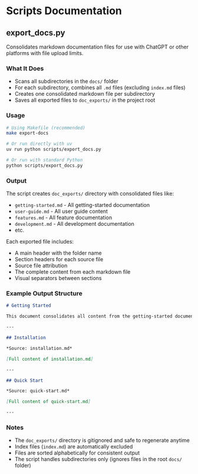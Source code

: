 # Scripts Documentation

## export_docs.py

Consolidates markdown documentation files for use with ChatGPT or other platforms with file upload limits.

### What It Does

- Scans all subdirectories in the `docs/` folder
- For each subdirectory, combines all `.md` files (excluding `index.md` files)
- Creates one consolidated markdown file per subdirectory
- Saves all exported files to `doc_exports/` in the project root

### Usage

```bash
# Using Makefile (recommended)
make export-docs

# Or run directly with uv
uv run python scripts/export_docs.py

# Or run with standard Python
python scripts/export_docs.py
```

### Output

The script creates `doc_exports/` directory with consolidated files like:

- `getting-started.md` - All getting-started documentation
- `user-guide.md` - All user guide content
- `features.md` - All feature documentation
- `development.md` - All development documentation
- etc.

Each exported file includes:
- A main header with the folder name
- Section headers for each source file
- Source file attribution
- The complete content from each markdown file
- Visual separators between sections

### Example Output Structure

```markdown
# Getting Started

This document consolidates all content from the getting-started documentation folder.

---

## Installation

*Source: installation.md*

[Full content of installation.md]

---

## Quick Start

*Source: quick-start.md*

[Full content of quick-start.md]

---
```

### Notes

- The `doc_exports/` directory is gitignored and safe to regenerate anytime
- Index files (`index.md`) are automatically excluded
- Files are sorted alphabetically for consistent output
- The script handles subdirectories only (ignores files in the root `docs/` folder)
